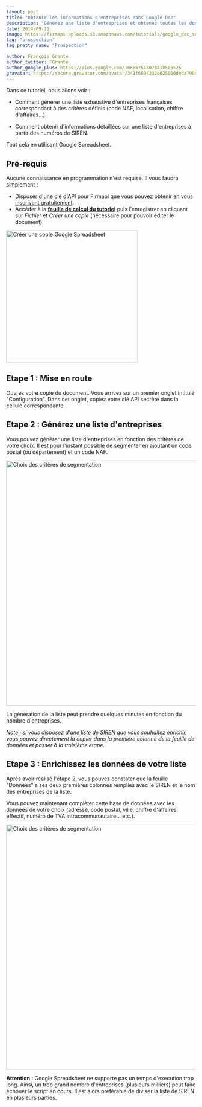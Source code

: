 ```yaml
---
layout: post
title: "Obtenir les informations d'entreprises dans Google Doc"
description: "Générez une liste d'entreprises et obtenez toutes les données de votre choix directement dans Google Spreadsheet."
date: 2014-09-11
image: https://firmapi-uploads.s3.amazonaws.com/tutorials/google_doc_screenshot.png
tag: "prospection"
tag_pretty_name: "Prospection"

author: François Grante
author_twitter: FGrante
author_google_plus: https://plus.google.com/106867543078418506526
gravatar: https://secure.gravatar.com/avatar/341f6604232b625000deda790d8d39cd?d=mm&s=30&r=G
---
```


Dans ce tutoriel, nous allons voir :

* Comment générer une liste exhaustive d'entreprises françaises correspondant à des critères définis (code NAF, localisation, chiffre d'affaires...).

* Comment obtenir d'informations détaillées sur une liste d'entreprises à partir des numéros de SIREN.

Tout cela en utilisant Google Spreadsheet.

## Pré-requis

Aucune connaissance en programmation n'est requise. Il vous faudra simplement :

* Disposer d'une clé d'API pour Firmapi que vous pouvez obtenir en vous <a href="#{new_user_registration_path}" target="_blank">inscrivant gratuitement</a>.
* Accéder à la <a href="https://docs.google.com/spreadsheets/d/1E_kQwOixwlgNjwDtvgcbIq5kuk0wLHLjrglZXgBJQOw/edit?usp=sharing" target="_blank">**feuille de calcul du tutoriel**</a> puis l'enregistrer en cliquant sur *Fichier* et *Créer une copie* (nécessaire pour pouvoir éditer le document).

<img src="https://s3-eu-west-1.amazonaws.com/firmapi-uploads/tutorials/google_doc_creer_une_copie.gif" alt="Créer une copie Google Spreadsheet" width="350" class="animated-hover"/>

## Etape 1 : Mise en route

Ouvrez votre copie du document. Vous arrivez sur un premier onglet intitulé "Configuration". Dans cet onglet, copiez votre clé API secrète dans la cellule correspondante.

## Etape 2 : Générez une liste d'entreprises

Vous pouvez générer une liste d'entreprises en fonction des critères de votre choix. Il est pour l'instant possible de segmenter en ajoutant un code postal (ou département) et un code NAF.

<img src="https://s3-eu-west-1.amazonaws.com/firmapi-uploads/tutorials/google_doc_segmentation.gif" alt="Choix des critères de segmentation" width="650" class="animated-hover"/>

La génération de la liste peut prendre quelques minutes en fonction du nombre d'entreprises.

*Note : si vous disposez d'une liste de SIREN que vous souhaitez enrichir, vous pouvez directement la copier dans la première colonne de la feuille de données et passer à la troisième étape.*

## Etape 3 : Enrichissez les données de votre liste

Après avoir réalisé l'étape 2, vous pouvez constater que la feuille "Données" a ses deux premières colonnes remplies avec le SIREN et le nom des entreprises de la liste.

Vous pouvez maintenant complèter cette base de données avec les données de votre choix (adresse, code postal, ville, chiffre d'affaires, effectif, numéro de TVA intracommunautaire... etc.).

<img src="https://s3-eu-west-1.amazonaws.com/firmapi-uploads/tutorials/google_doc_informations_entreprises.gif" alt="Choix des critères de segmentation" width="650" class="animated-hover"/>

**Attention** : Google Spreadsheet ne supporte pas un temps d'execution trop long. Ainsi, un trop grand nombre d'entreprises (plusieurs milliers) peut faire échouer le script en cours. Il est alors préférable de diviser la liste de SIREN en plusieurs parties.